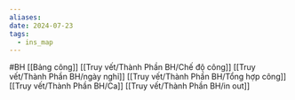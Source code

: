 ```yaml
---
aliases: 
date: 2024-07-23
tags:
  - ins_map
---
```


#BH
[[Bảng công]]
[[Truy vết/Thành Phần BH/Chế độ công]]
[[Truy vết/Thành Phần BH/ngày nghỉ]]
[[Truy vết/Thành Phần BH/Tổng hợp công]]
	[[Truy vết/Thành Phần BH/Ca]]
	[[Truy vết/Thành Phần BH/in out]]
